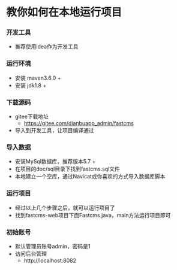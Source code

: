 # 教你如何在本地运行项目

### 开发工具
- 推荐使用idea作为开发工具

### 运行环境
- 安装 maven3.6.0 +
- 安装 jdk1.8 +

### 下载源码
- gitee下载地址
    * https://gitee.com/dianbuapp_admin/fastcms
- 导入到开发工具，让项目编译通过

### 导入数据
- 安装MySql数据库，推荐版本5.7 + 
- 在项目的doc/sql目录下找到fastcms.sql文件
- 本地建立一个空库，通过Navicat或你喜欢的方式导入数据库脚本

### 运行项目
- 经过以上几个步骤之后，就可以运行项目了
- 找到fastcms-web项目下面Fastcms.java，main方法运行项目即可

### 初始账号
- 默认管理员账号admin，密码是1
- 访问后台管理
    * http://localhost:8082 
